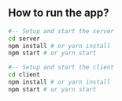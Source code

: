 ## How to run the app?

```bash
#-- Setup and start the server
cd server
npm install # or yarn install
npm start # or yarn start

#-- Setup and start the client
cd client
npm install # or yarn install
npm start # or yarn start
```